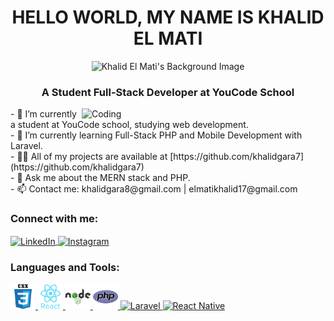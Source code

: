 <h1 align="center">HELLO WORLD, MY NAME IS KHALID EL MATI</h1>

<div align="center">
  <img src="https://media.licdn.com/dms/image/D4D16AQH6ybQqIpY1_A/profile-displaybackgroundimage-shrink_350_1400/0/1701811774922?e=1717632000&v=beta&t=d9H1LnkoZuHAJ1eIntHU_FtiHh7ykfFNQw6Ips9llrE" alt="Khalid El Mati's Background Image">
</div>

<h3 align="center">A Student Full-Stack Developer at YouCode School</h3>

<img align="right" alt="Coding" width="390" src="https://camo.githubusercontent.com/14a82c9065ad50c7e8ef3fdf2463d22b0ef77c23c43784378e709d588130a58c/68747470733a2f2f7374617469632e7769787374617469632e636f6d2f6d656469612f6262653634325f36323431346535306265663334636532386462316166616266353566313765637e6d76322e676966">

<p align="left">
  - 🔭 I’m currently a student at YouCode school, studying web development.<br> 
  - 🌱 I’m currently learning Full-Stack PHP and Mobile Development with Laravel.<br>
  - 👨‍💻 All of my projects are available at [https://github.com/khalidgara7](https://github.com/khalidgara7)<br>
  - 💬 Ask me about the MERN stack and PHP.<br>
  - 📫 Contact me: khalidgara8@gmail.com | elmatikhalid17@gmail.com<br>
</p>

<h3 align="left">Connect with me:</h3>
<p align="left">
  <a href="https://www.linkedin.com/in/khalid-el-mati-079051214/" target="_blank">
    <img align="center" src="https://raw.githubusercontent.com/rahuldkjain/github-profile-readme-generator/master/src/images/icons/Social/linked-in-alt.svg" alt="LinkedIn" height="30" width="40" />
  </a>
  <a href="https://www.instagram.com/kha.gara_/" target="_blank">
    <img align="center" src="https://raw.githubusercontent.com/rahuldkjain/github-profile-readme-generator/master/src/images/icons/Social/instagram.svg" alt="Instagram" height="30" width="40" />
  </a>
</p>

<h3 align="left">Languages and Tools:</h3>
<p align="left">
  <a href="https://www.w3schools.com/css/" target="_blank" rel="noreferrer">
    <img src="https://raw.githubusercontent.com/devicons/devicon/master/icons/css3/css3-original-wordmark.svg" alt="CSS3" width="40" height="40"/>
  </a>
  <a href="https://reactjs.org/" target="_blank" rel="noreferrer">
    <img src="https://raw.githubusercontent.com/devicons/devicon/master/icons/react/react-original-wordmark.svg" alt="React" width="40" height="40"/>
  </a>
  <a href="https://nodejs.org/" target="_blank" rel="noreferrer">
    <img src="https://raw.githubusercontent.com/devicons/devicon/master/icons/nodejs/nodejs-original-wordmark.svg" alt="Node.js" width="40" height="40"/>
  </a>
  <a href="https://www.php.net/" target="_blank" rel="noreferrer">
    <img src="https://raw.githubusercontent.com/devicons/devicon/master/icons/php/php-original.svg" alt="PHP" width="40" height="40"/>
  </a>
  <a href="https://laravel.com/" target="_blank" rel="noreferrer">
    <img src="https://media.licdn.com/dms/image/D4D12AQGEiNCcfJrLEA/article-cover_image-shrink_720_1280/0/1674548413103?e=2147483647&v=beta&t=aW3Td2s73Zo1QM14bNywi9qWSew7dilljVW3KLCgGM8" alt="Laravel" width="40" height="40"/>
  </a>
  <a href="https://reactnative.dev/" target="_blank" rel="noreferrer">
    <img src="https://reactnative.dev/img/header_logo.svg" alt="React Native" width="40" height="40"/>
  </a>
</p>
